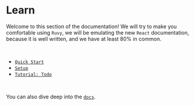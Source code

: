 # Learn

Welcome to this section of the documentation! We will try to make you comfortable using `Ruvy`, we will be emulating the new `React` documentation, because it is well written, and we have at least 80% in common.

<br/>

- [`Quick Start`](/learn/quick-start)
- [`Setup`](/learn/setup)
- [`Tutorial: Todo`](/learn/tutorial-todo)

<br/>

You can also dive deep into the [`docs`](/docs).
